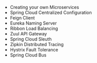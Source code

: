 - Creating your own Microservices
- Spring Cloud Centralized Configuration
- Feign Client
- Eureka Naming Server
- Ribbon Load Balancing
- Zuul API Gateway
- Spring Cloud Sleuth
- Zipkin Distributed Tracing
- Hystrix Fault Tolerance
- Spring Cloud Bus
